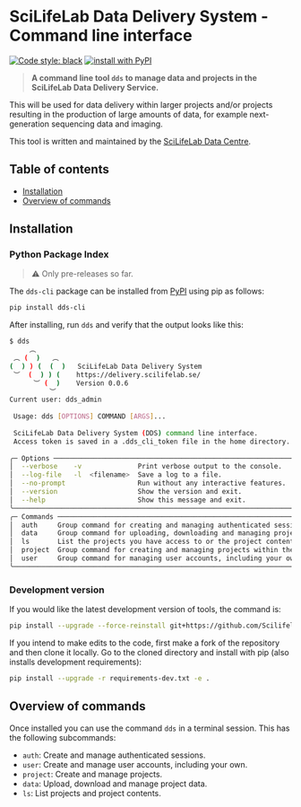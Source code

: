 # SciLifeLab Data Delivery System - Command line interface

[![Code style: black](https://img.shields.io/badge/code%20style-black-000000.svg)](https://github.com/psf/black)
[![install with PyPI](https://img.shields.io/badge/install%20with-PyPI-blue.svg)](https://pypi.org/project/dds-cli/)

> **A command line tool `dds` to manage data and projects in the SciLifeLab Data Delivery Service.**

This will be used for data delivery within larger projects and/or projects resulting in the production of large amounts of data, for example next-generation sequencing data and imaging.

This tool is written and maintained by the [SciLifeLab Data Centre](https://www.scilifelab.se/data).

## Table of contents

* [Installation](#installation)
* [Overview of commands](#overview-of-commands)

## Installation

### Python Package Index

> :warning: Only pre-releases so far.

The `dds-cli` package can be installed from [PyPI](https://pypi.python.org/pypi/dds_cli/) using pip as follows:

```bash
pip install dds-cli
```

After installing, run `dds` and verify that the output looks like this:

```bash
$ dds
     ︵ 
 ︵ (  )   ︵ 
(  ) ) (  (  )   SciLifeLab Data Delivery System 
 ︶  (  ) ) (    https://delivery.scilifelab.se/ 
      ︶ (  )    Version 0.0.6 
          ︶ 
Current user: dds_admin
                                                                                                                                                                                                             
 Usage: dds [OPTIONS] COMMAND [ARGS]...                                                                                                                                                                      
                                                                                                                                                                                                             
 SciLifeLab Data Delivery System (DDS) command line interface.                                                                                                                                               
 Access token is saved in a .dds_cli_token file in the home directory.                                                                                                                                       
                                                                                                                                                                                                             
╭─ Options ────────────────────────────────────────────────────────────────────────────────────────╮
│  --verbose    -v              Print verbose output to the console.                               │
│  --log-file   -l  <filename>  Save a log to a file.                                              │
│  --no-prompt                  Run without any interactive features.                              │
│  --version                    Show the version and exit.                                         │
│  --help                       Show this message and exit.                                        │
╰──────────────────────────────────────────────────────────────────────────────────────────────────╯
╭─ Commands ───────────────────────────────────────────────────────────────────────────────────────╮
│  auth     Group command for creating and managing authenticated sessions.                        │
│  data     Group command for uploading, downloading and managing project data.                    │
│  ls       List the projects you have access to or the project contents.                          │
│  project  Group command for creating and managing projects within the DDS.                       │
│  user     Group command for managing user accounts, including your own.                          │
╰──────────────────────────────────────────────────────────────────────────────────────────────────╯
```

### Development version

If you would like the latest development version of tools, the command is:

```bash
pip install --upgrade --force-reinstall git+https://github.com/ScilifelabDataCentre/dds_cli.git@dev
```

If you intend to make edits to the code, first make a fork of the repository and then clone it locally.
Go to the cloned directory and install with pip (also installs development requirements):

```bash
pip install --upgrade -r requirements-dev.txt -e .
```

## Overview of commands

Once installed you can use the command `dds` in a terminal session. This has the following subcommands:

* `auth`: Create and manage authenticated sessions.
* `user`: Create and manage user accounts, including your own. 
* `project`: Create and manage projects.
* `data`: Upload, download and manage project data.
* `ls`: List projects and project contents.
